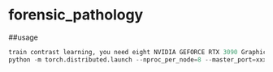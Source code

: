 # forensic_pathology











##usage
```python
train contrast learning, you need eight NVIDIA GEFORCE RTX 3090 Graphics Cards
python -m torch.distributed.launch --nproc_per_node=8 --master_port=xxxx  train_main.py --epochs=100 --batch_size_pergpu=128 --obj_loss=True | tee xxx.log

```
